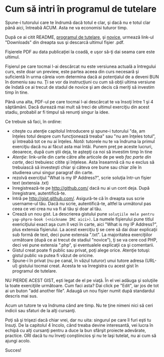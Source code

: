 Cum să intri în programul de tutelare
=====================================

Spune-i tutorului care te îndrumă dacă totul e clar, şi dacă nu e totul
clar până aici, întreabă ACUM. Asta ne va economisi tuturor timp.

După ce ai citit README, [programul de tutelare](tutelare.md), şi
[novice](novice.md), urmează link-ul "Downloads" din dreapta sus
şi descarcă ultimul fişier .pdf.

Fişierele PDF au data publicaţiei la coadă, e uşor să-ţi dai seama
care este ultimul.

Fişierul pe care tocmai l-ai descărcat nu este versiunea actuală
a întregului curs, este doar un preview, este partea aceea din curs
necesară şi suficientă în urma căreia vom determina dacă ai potenţialul
de a deveni BUN în domeniu sau nu. Ţi se vor da instrucţiuni cu
cum să obţii ultima versiune de îndată ce ai trecut de stadul de novice
şi am decis că meriţi să investim timp în tine.

Până una alta, PDF-ul pe care tocmai l-ai descărcat te va însoţi
între 1 şi 4 săptămâni. Dacă durează mai mult să treci de ultimul
exerciţiu din acest stadiu, probabil ar fi timpul
să renunţi singur la idee.

Ce trebuie să faci, în ordine:

  * citeşte cu atenţie capitolul Introducere şi spune-i tutorului
  "da, am înţeles totul despre cum funcţionează treaba" sau
  "nu am înţeles totul", şi întreabă tot ce nu ai înţeles. *Notă*:
  tutorele nu te va îndruma la primul exerciţiu dacă nu ai făcut asta
  mai întâi. Punem preţ pe aceste lucruri, deoarece, după cum ştii deja,
  te aştepţi ca noi să investim timp în tine
  * *Atenţie*: link-urile din carte către alte articole de pe web
  *fac parte din carte*, deci trebuiesc citite şi înţelese.
  Asta înseamnă că nu e exclus să trebuiască să investeşti chiar şi
  câteva ore bune sau chiar zile în studierea unui singur paragraf
  din carte.
  * rezolvă exerciţiul "What is my IP Address?", scrie soluţia într-un
  fişier text (extensia .txt)
  * înregistrează-te pe http://github.com/ dacă nu ai un cont deja.
  După înregistrare, autentifică-te.
  * Intră pe http://gist.github.com/. Asigură-te că în dreapta sus
  scrie username-ul tău. Dacă nu scrie, autentifică-te, altfel la
  următorul pas ceea ce vei crea nu va fi al tău şi doar al tău.
  * Crează un nou gist. La descrierea gistului pune
  `soluţiile mele pentru yap-phpro-book (<nickname IRC aici>)`. La
  numele fişierului pune titlul exericiţiului exact aşa cum îl vezi
  în carte, aici "What is my IP Address?", plus extensia fişierului.
  La acest exerciţiu ţi se cere să dai doar explicaţii sub formă de
  text, deci pune extensia ".txt". La majoritatea exerciţiilor
  următoare (după ce ai trecut de stadiul "novice"), ţi se va cere
  cod PHP, deci vei pune extensia ".php", şi eventualele explicaţii
  ca şi comentarii.
  * Gistul creat poate fi public sau privat, poţi alege orice. Atenţie
  totuşi: gistul public va putea fi văzut de oricine.
  * Spune-i în privat (nu pe canal, în văzul tuturor) unui tutore
  adresa (URL-ul) gistului tocmai creat. Acesta te va înregistra
  cu acest gist în programul de tutelare.

NU PIERDE ACEST GIST, eşti legat de el pe viaţă. În el vei adăuga
şi soluţiile la toate exerciţiile următoare. Cum faci asta?
Dai click pe "Edit", iar jos de tot ai un buton "add another file".
Adaugă un nou fişier numit după standardul descris mai sus.

Acum un tutore te va îndruma când are timp. Nu te ţine nimeni nici să
ceri indicii sau sfaturi de la alţi cursanţi.

Poţi să şi trişezi dacă chiar vrei, dar nu uita: singurul pe care îl
furi eşti tu însuţi. De la capitolul 4 încolo, când treaba devine interesantă,
vei lucra în echipă cu alţi cursanţi pentru a duce la bun sfârşit
proiecte adevărate, practice. ORI dacă tu nu înveţi conştiincios şi
nu te laşi tutelat, nu ai cum să ajungi acolo.

Succes!

